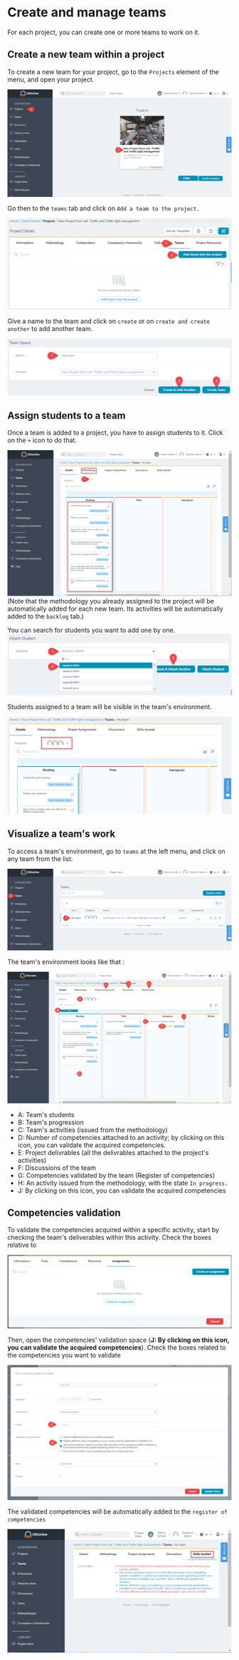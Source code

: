 # Create and manage teams

For each project, you can create one or more teams to work on it.

## Create a new team within a project

To create a new team for your project, go to the `Projects` element of the menu, and open your project.

![image](../img/manager/createteamforproject/createteam1.png)

Go then to the `teams` tab and click on `Add a team to the project.`

![image](../img/manager/createteamforproject/createteam2.png)

Give a name to the team and click on `create` or on `create and create another` to add another team.

![image](../img/manager/createteamforproject/createteam3.png)



## Assign students to a team

Once a team is added to a project, you have to assign students to it. Click on the `+` icon to do that.

![image](../img/manager/createteamforproject/createteam4.png)
(Note that the methodology you already assigned to the project will be automatically added for each new team. Its activities will be automatically added to the `backlog` tab.) 

You can search for students you want to add one by one.
![image](../img/manager/createteamforproject/createteam5.png)

Students assigned to a team will be visible in the team's environment.

![image](../img/manager/createteamforproject/createteam6.png)


## Visualize a team's work

To access a team's environment, go to `teams` at the left menu, and click on any team from the list.

![image](../img/manager/coachteam/gototeam1.png)

The team's environment looks like that : 

![image](../img/manager/coachteam/gototeam2.png)

- A: Team's students
- B: Team's progression
- C: Team's activities (issued from the methodology)
- D: Number of competencies attached to an activity; by clicking on this icon, you can validate the acquired competencies.
- E: Project delivrables (all the delivrables attached to the project's activities)
- F: Discussions of the team
- G: Competencies validated by the team (Register of competencies)
- H: An activity issued from the methodology, with the state `In progress.`
- J: By clicking on this icon, you can validate the acquired competencies 


## Competencies validation

To validate the competencies acquired within a specific activity, start by checking the team's deliverables within this activity. Check the boxes relative to 

![image](../img/manager/coachteam/gototeam3.png)

Then, open the competencies' validation space (**J: By clicking on this icon, you can validate the acquired competencies**).
Check the boxes related to the competencies you want to validate

![image](../img/manager/coachteam/gototeam4.png)

The validated competencies will be automatically added to the `register of competencies`

![image](../img/manager/coachteam/gototeam5.png)
